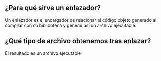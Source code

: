 ## ¿Para qué sirve un enlazador?
Un enlazador es el encargador de relacionar el código objeto generado al compilar con su bibliboteca y generar así un archivo ejecutable.
## ¿Qué tipo de archivo obtenemos tras enlazar?
El resultado es un archivo ejecutable.
